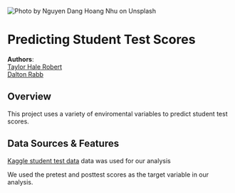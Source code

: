 ![Photo by <a href="https://unsplash.com/photos/qDgTQOYk6B8">Nguyen Dang Hoang Nhu</a> on <a href="https://unsplash.com/photos/qDgTQOYk6B8">Unsplash</a>
  ](./images/nguyen-dang-hoang-nhu-qDgTQOYk6B8-unsplash.jpg)

# Predicting Student Test Scores

**Authors**: <br>[Taylor Hale Robert](mailto:taylorhale11@gmail.com)
                <br>[Dalton Rabb](mailto:drabb138@gmail.com)


## Overview

This project uses a variety of enviromental variables to predict student test scores.

## Data Sources & Features

[Kaggle student test data](https://www.kaggle.com/spscientist/students-performance-in-exams) data was used for our analysis

We used the pretest and posttest scores as the target variable in our analysis.
